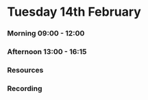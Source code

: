 # Tuesday 14th February

### Morning 09:00 - 12:00
 

### Afternoon 13:00 - 16:15



### Resources



### Recording